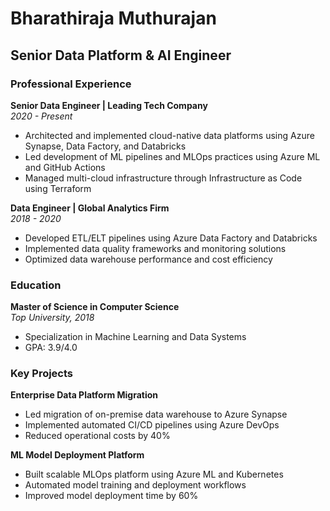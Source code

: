 # Bharathiraja Muthurajan
## Senior Data Platform & AI Engineer

### Professional Experience

**Senior Data Engineer | Leading Tech Company**  
*2020 - Present*
- Architected and implemented cloud-native data platforms using Azure Synapse, Data Factory, and Databricks
- Led development of ML pipelines and MLOps practices using Azure ML and GitHub Actions
- Managed multi-cloud infrastructure through Infrastructure as Code using Terraform

**Data Engineer | Global Analytics Firm**  
*2018 - 2020*
- Developed ETL/ELT pipelines using Azure Data Factory and Databricks
- Implemented data quality frameworks and monitoring solutions
- Optimized data warehouse performance and cost efficiency

### Education

**Master of Science in Computer Science**  
*Top University, 2018*
- Specialization in Machine Learning and Data Systems
- GPA: 3.9/4.0

### Key Projects

**Enterprise Data Platform Migration**
- Led migration of on-premise data warehouse to Azure Synapse
- Implemented automated CI/CD pipelines using Azure DevOps
- Reduced operational costs by 40%

**ML Model Deployment Platform**
- Built scalable MLOps platform using Azure ML and Kubernetes
- Automated model training and deployment workflows
- Improved model deployment time by 60%
